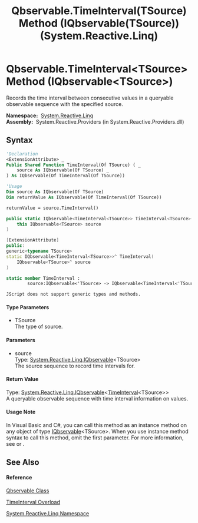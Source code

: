 ﻿---
title: Qbservable.TimeInterval(TSource) Method (IQbservable(TSource)) (System.Reactive.Linq)
TOCTitle: TimeInterval(TSource) Method (IQbservable(TSource))
ms:assetid: M:System.Reactive.Linq.Qbservable.TimeInterval``1(System.Reactive.Linq.IQbservable{``0})
ms:mtpsurl: https://msdn.microsoft.com/en-us/library/Hh211691(v=VS.103)
ms:contentKeyID: 36069137
ms.date: 06/28/2011
mtps_version: v=VS.103
dev_langs:
- vb
- csharp
- c++
- fsharp
- jscript
---

# Qbservable.TimeInterval\<TSource\> Method (IQbservable\<TSource\>)

Records the time interval between consecutive values in a queryable observable sequence with the specified source.

**Namespace:**  [System.Reactive.Linq](hh211929\(v=vs.103\).md)  
**Assembly:**  System.Reactive.Providers (in System.Reactive.Providers.dll)

## Syntax

``` vb
'Declaration
<ExtensionAttribute> _
Public Shared Function TimeInterval(Of TSource) ( _
    source As IQbservable(Of TSource) _
) As IQbservable(Of TimeInterval(Of TSource))
```

``` vb
'Usage
Dim source As IQbservable(Of TSource)
Dim returnValue As IQbservable(Of TimeInterval(Of TSource))

returnValue = source.TimeInterval()
```

``` csharp
public static IQbservable<TimeInterval<TSource>> TimeInterval<TSource>(
    this IQbservable<TSource> source
)
```

``` c++
[ExtensionAttribute]
public:
generic<typename TSource>
static IQbservable<TimeInterval<TSource>>^ TimeInterval(
    IQbservable<TSource>^ source
)
```

``` fsharp
static member TimeInterval : 
        source:IQbservable<'TSource> -> IQbservable<TimeInterval<'TSource>> 
```

``` jscript
JScript does not support generic types and methods.
```

#### Type Parameters

  - TSource  
    The type of source.

#### Parameters

  - source  
    Type: [System.Reactive.Linq.IQbservable](hh229328\(v=vs.103\).md)\<TSource\>  
    The source sequence to record time intervals for.  

#### Return Value

Type: [System.Reactive.Linq.IQbservable](hh229328\(v=vs.103\).md)\<[TimeInterval](hh229834\(v=vs.103\).md)\<TSource\>\>  
A queryable observable sequence with time interval information on values.  

#### Usage Note

In Visual Basic and C\#, you can call this method as an instance method on any object of type [IQbservable](hh229328\(v=vs.103\).md)\<TSource\>. When you use instance method syntax to call this method, omit the first parameter. For more information, see [](https://msdn.microsoft.com/en-us/library/Bb384936) or [](https://msdn.microsoft.com/en-us/library/Bb383977).

## See Also

#### Reference

[Qbservable Class](hh211693\(v=vs.103\).md)

[TimeInterval Overload](hh244233\(v=vs.103\).md)

[System.Reactive.Linq Namespace](hh211929\(v=vs.103\).md)

